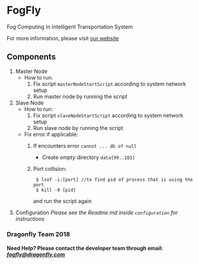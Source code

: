 # FogFly
Fog Computing In Intelligent Transportation System

For more information, please visit [our website](https://fogfly.000webhostapp.com/)

## Components
1. Master Node
    - How to run:
        1. Fix script `masterNodeStartScript` according to system network setup
        1. Run master node by running the script
1. Slave Node
    - How to run:
        1. Fix script `slaveNodeStartScript` according to system network setup
        1. Run slave node by running the script
    - Fix error if applicable:
        1. If encounters error `cannot ... db of null`
            - Create *empty* directory `data[99..103]` 
        1. Port collision:
            
                $ lsof -i:[port] //to find pid of process that is using the port
                $ kill -9 [pid]
            
            and run the script again
1. Configuration
    *Please see the Readme.md inside `configuration` for instructions*

### Dragonfly Team 2018
#### Need Help? Please contact the developer team through email: *fogfly@dragonfly.com*